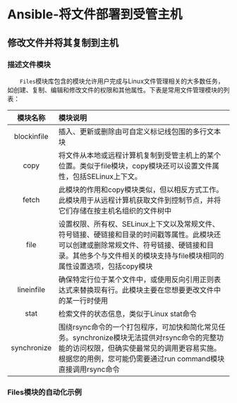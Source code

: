 # Ansible-将文件部署到受管主机
## 修改文件并将其复制到主机
### 描述文件模块
&#8195;&#8195;`Files`模块库包含的模块允许用户完成与Linux文件管理相关的大多数任务，如创建、复制、编辑和修改文件的权限和其他属性。下表是常用文件管理模块的列表：

模块名称|模块说明
:---:|:---
blockinfile|插入、更新或删除由可自定义标记线包围的多行文本块
copy|将文件从本地或远程计算机复制到受管主机上的某个位置。类似于file模块，copy模块还可以设置文件属性，包括SELinux上下文。
fetch|此模块的作用和copy模块类似，但以相反方式工作。此模块用于从远程计算机获取文件到控制节点，并将它们存储在按主机名组织的文件树中
file|设置权限、所有权、SELinux上下文以及常规文件、符号链接、硬链接和目录的时间戳等属性。此模块还可以创建或删除常规文件、符号链接、硬链接和目录。其他多个与文件相关的模块支持与file模块相同的属性设置选项，包括copy模块
lineinfile|确保特定行位于某个文件中，或使用反向引用正则表达式来替换现有行。此模块主要在您想要更改文件中的某一行时使用
stat|检索文件的状态信息，类似于Linux stat命令
synchronize|围绕rsync命令的一个打包程序，可加快和简化常见任务。synchronize模块无法提供对rsync命令的完整功能的访问权限，但确实使最常见的调用更容易实施。根据您的用例，您可能仍需要通过run command模块直接调用rsync命令

### Files模块的自动化示例